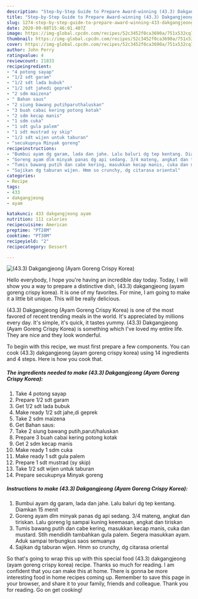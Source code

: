 ```yaml
---
description: "Step-by-Step Guide to Prepare Award-winning (43.3) Dakgangjeong (Ayam Goreng Crispy Korea)"
title: "Step-by-Step Guide to Prepare Award-winning (43.3) Dakgangjeong (Ayam Goreng Crispy Korea)"
slug: 1274-step-by-step-guide-to-prepare-award-winning-433-dakgangjeong-ayam-goreng-crispy-korea
date: 2020-09-08T15:46:01.407Z
image: https://img-global.cpcdn.com/recipes/52c3452f0ca3690a/751x532cq70/433-dakgangjeong-ayam-goreng-crispy-korea-foto-resep-utama.jpg
thumbnail: https://img-global.cpcdn.com/recipes/52c3452f0ca3690a/751x532cq70/433-dakgangjeong-ayam-goreng-crispy-korea-foto-resep-utama.jpg
cover: https://img-global.cpcdn.com/recipes/52c3452f0ca3690a/751x532cq70/433-dakgangjeong-ayam-goreng-crispy-korea-foto-resep-utama.jpg
author: John Perry
ratingvalue: 4
reviewcount: 21833
recipeingredient:
- "4 potong sayap"
- "1/2 sdt garam"
- "1/2 sdt lada bubuk"
- "1/2 sdt jahedi geprek"
- "2 sdm maizena"
- " Bahan saus"
- "2 siung bawang putihparuthaluskan"
- "3 buah cabai kering potong kotak"
- "2 sdm kecap manis"
- "1 sdm cuka"
- "1 sdt gula palem"
- "1 sdt mustrad sy skip"
- "1/2 sdt wijen untuk taburan"
- "secukupnya Minyak goreng"
recipeinstructions:
- "Bumbui ayam dg garam, lada dan jahe. Lalu baluri dg tep kentang. Diamkan 15 menit"
- "Goreng ayam dlm minyak panas dg api sedang. 3/4 mateng, angkat dan tiriskan. Lalu goreng lg sampai kuning keemasan, angkat dan tiriskan"
- "Tumis bawang putih dan cabe kering, masukkan kecap manis, cuka dan mustard. Stlh mendidih tambahkan gula palem. Segera masukkan ayam. Aduk sampai terbungkus saos semuanya"
- "Sajikan dg taburan wijen. Hmm so crunchy, dg citarasa oriental"
categories:
- Recipe
tags:
- 433
- dakgangjeong
- ayam

katakunci: 433 dakgangjeong ayam 
nutrition: 111 calories
recipecuisine: American
preptime: "PT28M"
cooktime: "PT30M"
recipeyield: "2"
recipecategory: Dessert

---
```



![(43.3) Dakgangjeong (Ayam Goreng Crispy Korea)](https://img-global.cpcdn.com/recipes/52c3452f0ca3690a/751x532cq70/433-dakgangjeong-ayam-goreng-crispy-korea-foto-resep-utama.jpg)

Hello everybody, I hope you're having an incredible day today. Today, I will show you a way to prepare a distinctive dish, (43.3) dakgangjeong (ayam goreng crispy korea). It is one of my favorites. For mine, I am going to make it a little bit unique. This will be really delicious.



(43.3) Dakgangjeong (Ayam Goreng Crispy Korea) is one of the most favored of recent trending meals in the world. It's appreciated by millions every day. It's simple, it's quick, it tastes yummy. (43.3) Dakgangjeong (Ayam Goreng Crispy Korea) is something which I've loved my entire life. They are nice and they look wonderful.


To begin with this recipe, we must first prepare a few components. You can cook (43.3) dakgangjeong (ayam goreng crispy korea) using 14 ingredients and 4 steps. Here is how you cook that.

<!--inarticleads1-->

##### The ingredients needed to make (43.3) Dakgangjeong (Ayam Goreng Crispy Korea):

1. Take 4 potong sayap
1. Prepare 1/2 sdt garam
1. Get 1/2 sdt lada bubuk
1. Make ready 1/2 sdt jahe,di geprek
1. Take 2 sdm maizena
1. Get  Bahan saus:
1. Take 2 siung bawang putih,parut/haluskan
1. Prepare 3 buah cabai kering potong kotak
1. Get 2 sdm kecap manis
1. Make ready 1 sdm cuka
1. Make ready 1 sdt gula palem
1. Prepare 1 sdt mustrad (sy skip)
1. Take 1/2 sdt wijen untuk taburan
1. Prepare secukupnya Minyak goreng




<!--inarticleads2-->

##### Instructions to make (43.3) Dakgangjeong (Ayam Goreng Crispy Korea):

1. Bumbui ayam dg garam, lada dan jahe. Lalu baluri dg tep kentang. Diamkan 15 menit
1. Goreng ayam dlm minyak panas dg api sedang. 3/4 mateng, angkat dan tiriskan. Lalu goreng lg sampai kuning keemasan, angkat dan tiriskan
1. Tumis bawang putih dan cabe kering, masukkan kecap manis, cuka dan mustard. Stlh mendidih tambahkan gula palem. Segera masukkan ayam. Aduk sampai terbungkus saos semuanya
1. Sajikan dg taburan wijen. Hmm so crunchy, dg citarasa oriental




So that's going to wrap this up with this special food (43.3) dakgangjeong (ayam goreng crispy korea) recipe. Thanks so much for reading. I am confident that you can make this at home. There is gonna be more interesting food in home recipes coming up. Remember to save this page in your browser, and share it to your family, friends and colleague. Thank you for reading. Go on get cooking!
